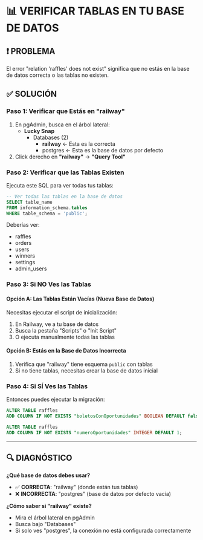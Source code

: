 # 📊 VERIFICAR TABLAS EN TU BASE DE DATOS

## ❗ PROBLEMA
El error "relation 'raffles' does not exist" significa que no estás en la base de datos correcta o las tablas no existen.

## ✅ SOLUCIÓN

### Paso 1: Verificar que Estás en "railway"
1. En pgAdmin, busca en el árbol lateral:
   - **Lucky Snap**
     - Databases (2)
       - **railway** ← Esta es la correcta
       - postgres ← Esta es la base de datos por defecto
2. Click derecho en **"railway"** → **"Query Tool"**

### Paso 2: Verificar que las Tablas Existen
Ejecuta este SQL para ver todas tus tablas:

```sql
-- Ver todas las tablas en la base de datos
SELECT table_name 
FROM information_schema.tables 
WHERE table_schema = 'public';
```

Deberías ver:
- raffles
- orders
- users
- winners
- settings
- admin_users

### Paso 3: Si NO Ves las Tablas

#### Opción A: Las Tablas Están Vacías (Nueva Base de Datos)
Necesitas ejecutar el script de inicialización:

1. En Railway, ve a tu base de datos
2. Busca la pestaña "Scripts" o "Init Script"
3. O ejecuta manualmente todas las tablas

#### Opción B: Estás en la Base de Datos Incorrecta
1. Verifica que "railway" tiene esquema `public` con tablas
2. Si no tiene tablas, necesitas crear la base de datos inicial

### Paso 4: Si SÍ Ves las Tablas
Entonces puedes ejecutar la migración:

```sql
ALTER TABLE raffles 
ADD COLUMN IF NOT EXISTS "boletosConOportunidades" BOOLEAN DEFAULT false;

ALTER TABLE raffles 
ADD COLUMN IF NOT EXISTS "numeroOportunidades" INTEGER DEFAULT 1;
```

---

## 🔍 DIAGNÓSTICO

**¿Qué base de datos debes usar?**
- ✅ **CORRECTA**: "railway" (donde están tus tablas)
- ❌ **INCORRECTA**: "postgres" (base de datos por defecto vacía)

**¿Cómo saber si "railway" existe?**
- Mira el árbol lateral en pgAdmin
- Busca bajo "Databases"
- Si solo ves "postgres", la conexión no está configurada correctamente
